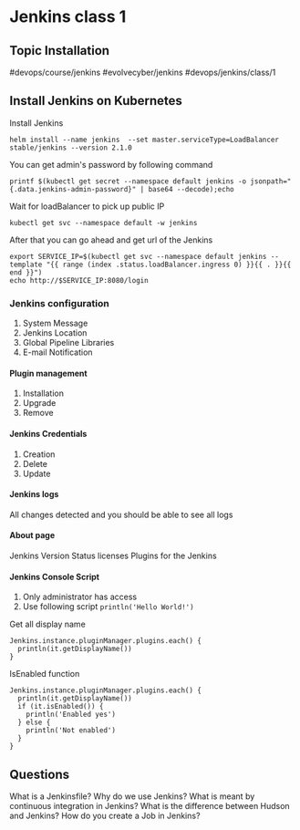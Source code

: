 # Jenkins class 1 
## Topic Installation
#devops/course/jenkins #evolvecyber/jenkins #devops/jenkins/class/1
## Install Jenkins on Kubernetes

Install Jenkins 
```
helm install --name jenkins  --set master.serviceType=LoadBalancer stable/jenkins --version 2.1.0
```


You can get admin's password by following command
```
printf $(kubectl get secret --namespace default jenkins -o jsonpath="{.data.jenkins-admin-password}" | base64 --decode);echo
```


Wait for loadBalancer to pick up public IP 
```
kubectl get svc --namespace default -w jenkins
```


After that you can go ahead and get url of the Jenkins
```
export SERVICE_IP=$(kubectl get svc --namespace default jenkins --template "{{ range (index .status.loadBalancer.ingress 0) }}{{ . }}{{ end }}")
echo http://$SERVICE_IP:8080/login
```


### Jenkins configuration
1. System Message
2. Jenkins Location
3. Global Pipeline Libraries
4. E-mail Notification 


#### Plugin management
1. Installation 
2. Upgrade  
3. Remove  


#### Jenkins Credentials
1. Creation  
2. Delete
3. Update


#### Jenkins logs
All changes detected and you should be able to see all logs


#### About page
Jenkins Version 
Status licenses
Plugins for the Jenkins


#### Jenkins Console Script
1. Only administrator has access 
2. Use following script  `println('Hello World!')`


Get all display name 
```
Jenkins.instance.pluginManager.plugins.each() {
  println(it.getDisplayName())
}
```


IsEnabled function 
```
Jenkins.instance.pluginManager.plugins.each() {
  println(it.getDisplayName())
  if (it.isEnabled()) {
    println('Enabled yes')
  } else {
    println('Not enabled')
  }
}
```



## Questions
What is a Jenkinsfile? 
Why do we use Jenkins? 
What is meant by continuous integration in Jenkins? 
What is the difference between Hudson and Jenkins? 
How do you create a Job in Jenkins? 
